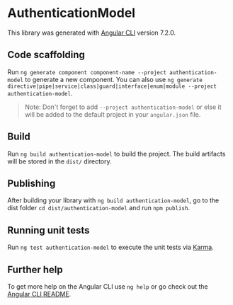 # AuthenticationModel

This library was generated with [Angular CLI](https://github.com/angular/angular-cli) version 7.2.0.

## Code scaffolding

Run `ng generate component component-name --project authentication-model` to generate a new component. You can also use `ng generate directive|pipe|service|class|guard|interface|enum|module --project authentication-model`.
> Note: Don't forget to add `--project authentication-model` or else it will be added to the default project in your `angular.json` file. 

## Build

Run `ng build authentication-model` to build the project. The build artifacts will be stored in the `dist/` directory.

## Publishing

After building your library with `ng build authentication-model`, go to the dist folder `cd dist/authentication-model` and run `npm publish`.

## Running unit tests

Run `ng test authentication-model` to execute the unit tests via [Karma](https://karma-runner.github.io).

## Further help

To get more help on the Angular CLI use `ng help` or go check out the [Angular CLI README](https://github.com/angular/angular-cli/blob/master/README.md).

